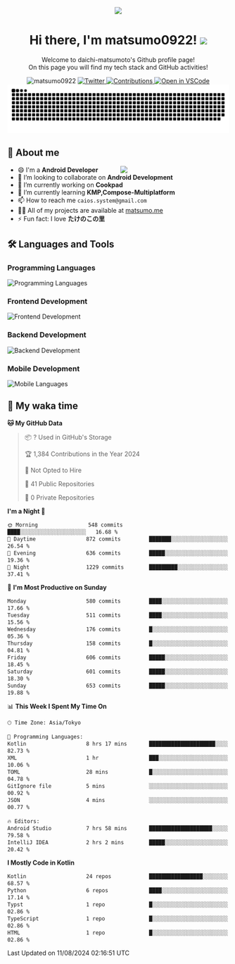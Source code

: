 <p align="center"><img src="https://capsule-render.vercel.app/api?type=waving&color=gradient&height=300&section=header&text=Hi%20I%27m%20matsumo&fontSize=90&animation=fadeIn&fontAlignY=38&desc=Welcome%20to%20daichi-matsumoto%27s%20GitHub%20profile%20&descAlignY=55&descAlign=62"></p>

<h1 align="center">Hi there, I'm matsumo0922! <img src="https://media.giphy.com/media/hvRJCLFzcasrR4ia7z/giphy.gif" width="32"></h1>

<p align="center">
Welcome to daichi-matsumoto's Github profile page!<br>
On this page you will find my tech stack and GitHub activities!
</p>

<div align="center">
  <img src="https://komarev.com/ghpvc/?username=matsumo0922&label=Profile%20views&color=ac3726&style=flat" alt="matsumo0922" />
  <a href="https://twitter.com/matsumo0922">
    <img src="https://badgen.net/badge/twitter/@matsumo0922?icon=twitter" alt="Twitter" />
  </a>
  <a href="https://qiita.com/matsumo0922">
    <img src="https://badgen.org/img/qiita/matsumo0922/contributions?style=flat" alt="Contributions" />
  </a>
  <a href="https://open.vscode.dev/matsumo0922/matsumo0922">
    <img alt="Open in VSCode" src="https://img.shields.io/static/v1?logo=visualstudiocode&label=&message=Open%20in%20Visual%20Studio%20Code&labelColor=2c2c32&color=007acc&logoColor=007acc" />
  </a>
</div>

<picture>
  <source media="(prefers-color-scheme: dark)" srcset="./resources/github-contribution-grid-snake-dark.svg" />
  <source media="(prefers-color-scheme: light)" srcset="./resources/github-contribution-grid-snake-light.svg" />
  <img alt="github-snake" src="./resources/github-contribution-grid-snake-light.svg" />
</picture>

## 📝 About me

<picture>
  <source media="(prefers-color-scheme: dark)" srcset="https://github-readme-stats.vercel.app/api?username=matsumo0922&show_icons=true&locale=en&theme=dark" />
  <source media="(prefers-color-scheme: light)" srcset="https://github-readme-stats.vercel.app/api?username=matsumo0922&show_icons=true&locale=en&theme=default" />
  <img align="right" width="49%" src="https://github-readme-stats.vercel.app/api?username=matsumo0922&show_icons=true&locale=en&theme=default" />
</picture>

- 😄 I'm a **Android Developer**
- 👯 I’m looking to collaborate on **Android Development**
- 🔭 I’m currently working on **Cookpad**
- 🌱 I’m currently learning **KMP,Compose-Multiplatform**
- 📫 How to reach me `caios.system@gmail.com`
- 👨‍💻 All of my projects are available at [matsumo.me](matsumo.me)
- ⚡ Fun fact: I love **たけのこの里**

## 🛠️ Languages and Tools

### Programming Languages
![Programming Languages](https://skillicons.dev/icons?i=kotlin,java,c,cpp,ruby,py,md)

### Frontend Development
![Frontend Development](https://skillicons.dev/icons?i=kotlin,next,react,html,css)

### Backend Development
![Backend Development](https://skillicons.dev/icons?i=kotlin,graphql,rails,redis,nodejs)

### Mobile Development
![Mobile Languages](https://skillicons.dev/icons?i=kotlin,ktor)

## 📌 My waka time
<!--START_SECTION:waka-->
**🐱 My GitHub Data** 

> 📦 ? Used in GitHub's Storage 
 > 
> 🏆 1,384 Contributions in the Year 2024
 > 
> 🚫 Not Opted to Hire
 > 
> 📜 41 Public Repositories 
 > 
> 🔑 0 Private Repositories 
 > 
**I'm a Night 🦉** 

```text
🌞 Morning                548 commits         ████░░░░░░░░░░░░░░░░░░░░░   16.68 % 
🌆 Daytime                872 commits         ███████░░░░░░░░░░░░░░░░░░   26.54 % 
🌃 Evening                636 commits         █████░░░░░░░░░░░░░░░░░░░░   19.36 % 
🌙 Night                  1229 commits        █████████░░░░░░░░░░░░░░░░   37.41 % 
```
📅 **I'm Most Productive on Sunday** 

```text
Monday                   580 commits         ████░░░░░░░░░░░░░░░░░░░░░   17.66 % 
Tuesday                  511 commits         ████░░░░░░░░░░░░░░░░░░░░░   15.56 % 
Wednesday                176 commits         █░░░░░░░░░░░░░░░░░░░░░░░░   05.36 % 
Thursday                 158 commits         █░░░░░░░░░░░░░░░░░░░░░░░░   04.81 % 
Friday                   606 commits         █████░░░░░░░░░░░░░░░░░░░░   18.45 % 
Saturday                 601 commits         █████░░░░░░░░░░░░░░░░░░░░   18.30 % 
Sunday                   653 commits         █████░░░░░░░░░░░░░░░░░░░░   19.88 % 
```


📊 **This Week I Spent My Time On** 

```text
🕑︎ Time Zone: Asia/Tokyo

💬 Programming Languages: 
Kotlin                   8 hrs 17 mins       █████████████████████░░░░   82.73 % 
XML                      1 hr                ███░░░░░░░░░░░░░░░░░░░░░░   10.06 % 
TOML                     28 mins             █░░░░░░░░░░░░░░░░░░░░░░░░   04.78 % 
GitIgnore file           5 mins              ░░░░░░░░░░░░░░░░░░░░░░░░░   00.92 % 
JSON                     4 mins              ░░░░░░░░░░░░░░░░░░░░░░░░░   00.77 % 

🔥 Editors: 
Android Studio           7 hrs 58 mins       ████████████████████░░░░░   79.58 % 
IntelliJ IDEA            2 hrs 2 mins        █████░░░░░░░░░░░░░░░░░░░░   20.42 % 
```

**I Mostly Code in Kotlin** 

```text
Kotlin                   24 repos            █████████████████░░░░░░░░   68.57 % 
Python                   6 repos             ████░░░░░░░░░░░░░░░░░░░░░   17.14 % 
Typst                    1 repo              █░░░░░░░░░░░░░░░░░░░░░░░░   02.86 % 
TypeScript               1 repo              █░░░░░░░░░░░░░░░░░░░░░░░░   02.86 % 
HTML                     1 repo              █░░░░░░░░░░░░░░░░░░░░░░░░   02.86 % 
```




 Last Updated on 11/08/2024 02:16:51 UTC
<!--END_SECTION:waka-->
